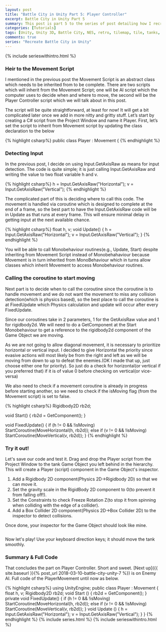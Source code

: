```yaml
---
layout: post
title: "Battle City in Unity Part 5: Player Controller"
excerpt: Battle City in Unity Part 5
summary: This post is part 5 to the series of post detailing how I recreate Battle City in Unity
categories: [Tutorials]
tags: [Unity, Unity 3D, Battle City, NES, retro, tilemap, tile, tanks, gaming, classic]
comments: true
series: "Recreate Battle City in Unity"
---
```

{% include serieswithintro.html %}
### Heir to the Movement Script

I mentioned in the previous post the Movement Script is an abstract class which needs to be inherited from to be complete. There are two scripts which will inherit from the Movement Script; one will be AI script which the computer uses to decide when and where to move, the second will be the Player Controller script which we will talk about in this post.

The script will be quite straightforward, at least for now! It will get a bit complicated later once we add in more nitty and gritty stuff. Let’s start by creating a C# script from the Project Window and name it <keyword>Player</keyword>. First, let’s set the script to inherit from Movement script by updating the class declaration to the below

{% highlight csharp%}
public class Player : Movement {
{% endhighlight %}

### Detecting Input

In the previous post, I decide on using Input.GetAxisRaw as means for input detection. The code is quite simple; it is just calling Input.GetAxisRaw and writing the value to two float variable h and v.

{% highlight csharp%}
h = Input.GetAxisRaw("Horizontal");
v = Input.GetAxisRaw("Vertical");
{% endhighlight %}

The complicated part of this is deciding where to call this code. The movement is handled via coroutine which is designed to complete at the end of a frame, so the best part to have the Input.GetAxisRaw code will be in Update as that runs at every frame. This will ensure minimal delay in getting input at the next available chance.

{% highlight csharp%}
float h, v;
void Update()
{
    h = Input.GetAxisRaw("Horizontal");
    v = Input.GetAxisRaw("Vertical");
}
{% endhighlight %}


<div class="info">You will be able to call Monobehaviour routines(e.g., Update, Start) despite inheriting from Movement Script instead of Monobehahaviour because Movement is in turn inherited from MonoBehaviour which in turns allow classes which inherit Movement to access Monobehaviour routines.</div>

### Calling the coroutine to start moving

Next part is to decide when to call the coroutine since the coroutine is to handle movement and we do not want the movement to miss any collision detection(which is physics based), so the best place to call the coroutine is at FixedUpdate which Physics calculation and update will occur after every FixedUpdate. 

Since our coroutines take in 2 parameters, 1 for the GetAxisRaw value and 1 for rigidbody2d. We will need to do a <keyword>GetComponent</keyword> at the Start Monobehaviour to get a reference to the rigidbody2d component of the Game Object we are moving. 

As we are not going to allow diagonal movement, it is necessary to prioritize horizontal or vertical input. I decided to give Horizontal the priority since evasive actions will most likely be from the right and left as we will be moving from down to up to defeat the enemies.(OK I made that up, just choose either one for priority). So just do a check for horizontal(or vertical if you preferred that) if it is of value 0 before checking on vertical(or vice-versa)

We also need to check if a movement coroutine is already in progress before starting another, so we need to check if the isMoving flag (from the Movement script) is set to false.

{% highlight csharp%}
Rigidbody2D rb2d;

void Start()
{
    rb2d = GetComponent<Rigidbody2D>();
}

void FixedUpdate()
{
    if (h != 0 && !isMoving) StartCoroutine(MoveHorizontal(h, rb2d));
    else if (v != 0 && !isMoving) StartCoroutine(MoveVertical(v, rb2d));
}
{% endhighlight %}

### Try it out!

Let's save our code and test it. Drag and drop the Player script from the Project Window to the tank Game Object you left behind in the hierarchy. This will create a Player (script) component in the Game Object's inspector. 
1. Add a Rigidbody 2D component(<keyword>Physics 2D->Rigidbody 2D</keyword>) so that we can move it. 
2. Set the <keyword>gravity scale</keyword> in the RigidBody 2D component to 0(to prevent it from falling off!). 
3. Set the <keyword>Constraints</keyword> to check Freeze Rotation Z(to stop it from spinning when colliding with the edge of a collider).
4. Add a Box Collider 2D component(<keyword>Physics 2D->Box Collider 2D</keyword>) to the inspector to detect collisions.

Once done, your inspector for the Game Object should look like mine.

<img src="{{ site.baseurl }}/images/BattleCity_Inspector1.png" alt="">

Now let's play! Use your keyboard direction keys; it should move the tank smoothly.


### Summary & Full Code

That concludes the part on Player Controller. Short and sweet. [Next up]({{ site.baseurl }}{% post_url 2018-03-10-battle-city-unity-7 %}) is on Enemy AI. Full code of the PlayerMovement until now as below.

{% highlight csharp%}
using UnityEngine;
public class Player : Movement {
    float h, v;
    Rigidbody2D rb2d;
    void Start () {
        rb2d = GetComponent<Rigidbody2D>();
    }
    private void FixedUpdate()
    {
        if (h != 0 && !isMoving) StartCoroutine(MoveHorizontal(h, rb2d));
        else if (v != 0 && !isMoving) StartCoroutine(MoveVertical(v, rb2d));
    }
    void Update () {
        h = Input.GetAxisRaw("Horizontal");
        v = Input.GetAxisRaw("Vertical");
    }
}
{% endhighlight %}
{% include series.html %}
{% include serieswithintro.html %}
